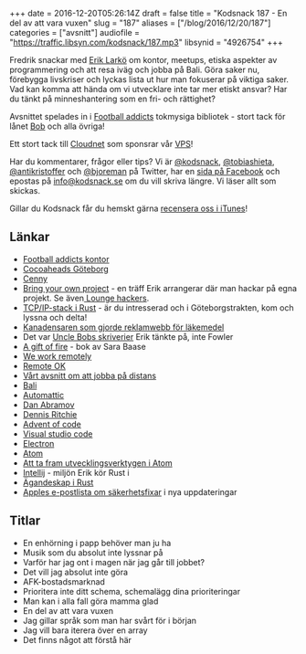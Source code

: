 +++
date = 2016-12-20T05:26:14Z
draft = false
title = "Kodsnack 187 - En del av att vara vuxen"
slug = "187"
aliases = ["/blog/2016/12/20/187"]
categories = ["avsnitt"]
audiofile = "https://traffic.libsyn.com/kodsnack/187.mp3"
libsynid = "4926754"
+++

Fredrik snackar med [Erik Larkö](https://twitter.com/eriklarko) om kontor, meetups, etiska aspekter av programmering och att resa iväg och jobba på Bali. Göra saker nu, förebygga livskriser och lyckas lista ut hur man fokuserar på viktiga saker. Vad kan komma att hända om vi utvecklare inte tar mer etiskt ansvar? Har du tänkt på minneshantering som en fri- och rättighet?

Avsnittet spelades in i [Football addicts](https://www.footballaddicts.com/) tokmysiga bibliotek - stort tack för lånet [Bob](https://twitter.com/b0bben) och alla övriga!

Ett stort tack till [Cloudnet](http://www.cloudnet.se) som sponsrar vår [VPS](http://en.wikipedia.org/wiki/Virtual_private_server)!

Har du kommentarer, frågor eller tips? Vi är [@kodsnack](https://www.twitter.com/kodsnack), [@tobiashieta](https://www.twitter.com/tobiashieta), [@antikristoffer](https://www.twitter.com/antikristoffer) och [@bjoreman](https://www.twitter.com/bjoreman) på Twitter, har en [sida på Facebook](https://www.facebook.com/kodsnack) och epostas på [info@kodsnack.se](mailto:info@kodsnack.se) om du vill skriva längre. Vi läser allt som skickas.

Gillar du Kodsnack får du hemskt gärna [recensera oss i iTunes](http://itunes.apple.com/se/podcast/kodsnack/id561631498?l=en)!

## Länkar ##
* [Football addicts kontor](http://blog.footballaddicts.com/the-worlds-best-office/)
* [Cocoaheads Göteborg](https://www.meetup.com/cocoaheads-goteborg/)
* [Cenny](https://twitter.com/Cennydavidsson)
* [Bring your own project](https://www.meetup.com/Bring-Your-Own-Project-Gothenburg/) - en träff Erik arrangerar där man hackar på egna projekt. Se även[ Lounge hackers](https://www.meetup.com/Goteborg-Lounge-Hackers/).
* [TCP/IP-stack i Rust](https://www.meetup.com/Bring-Your-Own-Project-Gothenburg/events/236050059/) - är du intresserad och i Göteborgstrakten, kom och lyssna och delta!
* [Kanadensaren som gjorde reklamwebb för läkemedel](https://medium.freecodecamp.com/the-code-im-still-ashamed-of-e4c021dff55e#.izwqp96lz)
* Det var [Uncle Bobs skriverier](http://blog.cleancoder.com/uncle-bob/2014/11/15/WeRuleTheWorld.html) Erik tänkte på, inte Fowler
* [A gift of fire](https://www.amazon.com/Gift-Fire-Ethical-Computing-Technology/dp/0132492679) - bok av Sara Baase
* [We work remotely](https://weworkremotely.com/)
* [Remote OK](https://remoteok.io/)
* [Vårt avsnitt om att jobba på distans](https://kodsnack.se/164/)
* [Bali](https://en.wikipedia.org/wiki/Bali)
* [Automattic](https://automattic.com/)
* [Dan Abramov](https://twitter.com/dan_abramov?lang=sv)
* [Dennis Ritchie](https://en.wikipedia.org/wiki/Dennis_Ritchie)
* [Advent of code](http://adventofcode.com/)
* [Visual studio code](https://code.visualstudio.com/)
* [Electron](http://electron.atom.io/)
* [Atom](https://atom.io/)
* [Att ta fram utvecklingsverktygen i Atom](https://discuss.atom.io/t/how-to-make-developer-tools-appear/16232)
* [Intellij](https://en.wikipedia.org/wiki/IntelliJ_IDEA) - miljön Erik kör Rust i
* [Ägandeskap i Rust](https://doc.rust-lang.org/book/ownership.html)
* [Apples e-postlista om säkerhetsfixar](https://lists.apple.com/mailman/listinfo/security-announce/) i nya uppdateringar

## Titlar ##
* En enhörning i papp behöver man ju ha
* Musik som du absolut inte lyssnar på
* Varför har jag ont i magen när jag går till jobbet?
* Det vill jag absolut inte göra
* AFK-bostadsmarknad
* Prioritera inte ditt schema, schemalägg dina prioriteringar
* Man kan i alla fall göra mamma glad
* En del av att vara vuxen
* Jag gillar språk som man har svårt för i början
* Jag vill bara iterera över en array
* Det finns något att förstå här